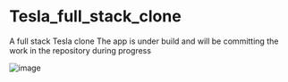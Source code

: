 # Tesla_full_stack_clone
A full stack Tesla clone
The app is under build and will be committing the work in the repository during progress



![image](https://user-images.githubusercontent.com/108344579/236547123-1ec063a9-fcaa-4464-a529-ad8b2013e083.png)

